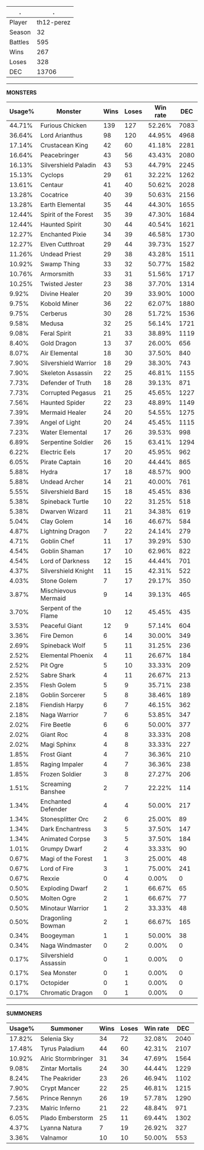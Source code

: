 .|.
|-|-
Player|th12-perez
Season|32
Battles|595
Wins|267
Loses|328
DEC|13706

---
**MONSTERS**

Usage%|Monster|Wins|Loses|Win rate|DEC|
-|-|-|-|-|-|
44.71%|Furious Chicken|139|127|52.26%|7083|
36.64%|Lord Arianthus|98|120|44.95%|4968|
17.14%|Crustacean King|42|60|41.18%|2281|
16.64%|Peacebringer|43|56|43.43%|2080|
16.13%|Silvershield Paladin|43|53|44.79%|2245|
15.13%|Cyclops|29|61|32.22%|1262|
13.61%|Centaur|41|40|50.62%|2028|
13.28%|Cocatrice|40|39|50.63%|2156|
13.28%|Earth Elemental|35|44|44.30%|1655|
12.44%|Spirit of the Forest|35|39|47.30%|1684|
12.44%|Haunted Spirit|30|44|40.54%|1621|
12.27%|Enchanted Pixie|34|39|46.58%|1730|
12.27%|Elven Cutthroat|29|44|39.73%|1527|
11.26%|Undead Priest|29|38|43.28%|1511|
10.92%|Swamp Thing|33|32|50.77%|1582|
10.76%|Armorsmith|33|31|51.56%|1717|
10.25%|Twisted Jester|23|38|37.70%|1314|
9.92%|Divine Healer|20|39|33.90%|1000|
9.75%|Kobold Miner|36|22|62.07%|1880|
9.75%|Cerberus|30|28|51.72%|1536|
9.58%|Medusa|32|25|56.14%|1721|
9.08%|Feral Spirit|21|33|38.89%|1119|
8.40%|Gold Dragon|13|37|26.00%|656|
8.07%|Air Elemental|18|30|37.50%|840|
7.90%|Silvershield Warrior|18|29|38.30%|743|
7.90%|Skeleton Assassin|22|25|46.81%|1155|
7.73%|Defender of Truth|18|28|39.13%|871|
7.73%|Corrupted Pegasus|21|25|45.65%|1227|
7.56%|Haunted Spider|22|23|48.89%|1149|
7.39%|Mermaid Healer|24|20|54.55%|1275|
7.39%|Angel of Light|20|24|45.45%|1115|
7.23%|Water Elemental|17|26|39.53%|998|
6.89%|Serpentine Soldier|26|15|63.41%|1294|
6.22%|Electric Eels|17|20|45.95%|962|
6.05%|Pirate Captain|16|20|44.44%|865|
5.88%|Hydra|17|18|48.57%|900|
5.88%|Undead Archer|14|21|40.00%|761|
5.55%|Silvershield Bard|15|18|45.45%|836|
5.38%|Spineback Turtle|10|22|31.25%|518|
5.38%|Dwarven Wizard|11|21|34.38%|619|
5.04%|Clay Golem|14|16|46.67%|584|
4.87%|Lightning Dragon|7|22|24.14%|279|
4.71%|Goblin Chef|11|17|39.29%|530|
4.54%|Goblin Shaman|17|10|62.96%|822|
4.54%|Lord of Darkness|12|15|44.44%|701|
4.37%|Silvershield Knight|11|15|42.31%|522|
4.03%|Stone Golem|7|17|29.17%|350|
3.87%|Mischievous Mermaid|9|14|39.13%|465|
3.70%|Serpent of the Flame|10|12|45.45%|435|
3.53%|Peaceful Giant|12|9|57.14%|604|
3.36%|Fire Demon|6|14|30.00%|349|
2.69%|Spineback Wolf|5|11|31.25%|236|
2.52%|Elemental Phoenix|4|11|26.67%|184|
2.52%|Pit Ogre|5|10|33.33%|209|
2.52%|Sabre Shark|4|11|26.67%|213|
2.35%|Flesh Golem|5|9|35.71%|238|
2.18%|Goblin Sorcerer|5|8|38.46%|189|
2.18%|Fiendish Harpy|6|7|46.15%|362|
2.18%|Naga Warrior|7|6|53.85%|347|
2.02%|Fire Beetle|6|6|50.00%|377|
2.02%|Giant Roc|4|8|33.33%|208|
2.02%|Magi Sphinx|4|8|33.33%|227|
1.85%|Frost Giant|4|7|36.36%|210|
1.85%|Raging Impaler|4|7|36.36%|238|
1.85%|Frozen Soldier|3|8|27.27%|206|
1.51%|Screaming Banshee|2|7|22.22%|114|
1.34%|Enchanted Defender|4|4|50.00%|217|
1.34%|Stonesplitter Orc|2|6|25.00%|89|
1.34%|Dark Enchantress|3|5|37.50%|147|
1.34%|Animated Corpse|3|5|37.50%|184|
1.01%|Grumpy Dwarf|2|4|33.33%|90|
0.67%|Magi of the Forest|1|3|25.00%|48|
0.67%|Lord of Fire|3|1|75.00%|241|
0.67%|Rexxie|0|4|0.00%|0|
0.50%|Exploding Dwarf|2|1|66.67%|65|
0.50%|Molten Ogre|2|1|66.67%|77|
0.50%|Minotaur Warrior|1|2|33.33%|48|
0.50%|Dragonling Bowman|2|1|66.67%|165|
0.34%|Boogeyman|1|1|50.00%|38|
0.34%|Naga Windmaster|0|2|0.00%|0|
0.17%|Silvershield Assassin|0|1|0.00%|0|
0.17%|Sea Monster|0|1|0.00%|0|
0.17%|Octopider|0|1|0.00%|0|
0.17%|Chromatic Dragon|0|1|0.00%|0|

---
**SUMMONERS**

Usage%|Summoner|Wins|Loses|Win rate|DEC|
-|-|-|-|-|-|
17.82%|Selenia Sky|34|72|32.08%|2040|
17.48%|Tyrus Paladium|44|60|42.31%|2107|
10.92%|Alric Stormbringer|31|34|47.69%|1564|
9.08%|Zintar Mortalis|24|30|44.44%|1229|
8.24%|The Peakrider|23|26|46.94%|1102|
7.90%|Crypt Mancer|22|25|46.81%|1215|
7.56%|Prince Rennyn|26|19|57.78%|1290|
7.23%|Malric Inferno|21|22|48.84%|971|
6.05%|Plado Emberstorm|25|11|69.44%|1302|
4.37%|Lyanna Natura|7|19|26.92%|327|
3.36%|Valnamor|10|10|50.00%|553|
